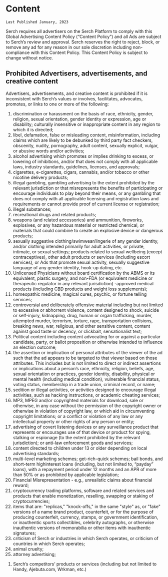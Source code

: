 # Content

`Last Published January, 2023`

Serch requires all advertisers on the Serch Platform to comply with this Global Advertising Content Policy (“Content Policy”) and all Ads are subject to Serch’s review and approval. Serch reserves the right to reject, block, or remove any ad for any reason in our sole discretion including non-compliance with this Content Policy. This Content Policy is subject to change without notice.

## Prohibited Advertisers, advertisements, and creative content

Advertisers, advertisements, and creative content is prohibited if it is inconsistent with Serch’s values or involves, facilitates, advocates, promotes, or links to one or more of the following:

1. discrimination or harassment on the basis of race, ethnicity, gender, religion, sexual orientation, gender identity or expression, age or disability; culturally insensitive or inappropriate content in any region to which it is directed;
1. libel, defamation, false or misleading content, misinformation, including claims which are likely to be debunked by third party fact checkers, obscenity, nudity, pornography, adult content, sexually explicit, vulgar, or abusive words and/or activities;
1. alcohol advertising which promotes or implies drinking to excess, or lowering of inhibitions, and/or that does not comply with all applicable laws, industry standards, guidelines, licenses, and approvals;
1. cigarettes, e-cigarettes, cigars, cannabis, and/or tobacco or other nicotine delivery products;
1. illegal gambling, gambling advertising to the extent prohibited by the relevant jurisdiction or that misrepresents the benefits of participating or encourage individuals to play beyond their means, or any gambling that does not comply with all applicable licensing and registration laws and requirements or cannot provide proof of current license or registration;
1. illegal substances;
1. recreational drugs and related products;
1. weapons (and related accessories) and ammunition, fireworks, explosives, or any hazardous material or restricted chemical, or materials that could combine to create an explosive device or dangerous products;
1. sexually suggestive clothing/swimwear/lingerie of any gender identity, and/or clothing intended primarily for adult activities, or private, intimate, or sexual settings; products related to sexual wellbeing (except contraceptives), other adult products or services (including escort services), or Ads that promote sexual activity, sexually suggestive language of any gender identity, hook-up dating, etc.
1. Unlicensed Physicians without board certification by the ABMS or its equivalent, plastic surgery, and non-FDA (or equivalent medicine or therapeutic regulator in any relevant jurisdiction) -approved medical products (including CBD products and weight loss supplements);
1. homeopathic medicine, magical cures, psychic, or fortune telling services;
1. controversial and deliberately offensive material including but not limited to excessive or abhorrent violence, content designed to shock, suicide or self-injury, kidnapping, drug, human or organ trafficking, murder, attempted murder, terrorism, torture, rape, transportation collisions, breaking news, war, religious, and other sensitive content, content against good taste or decency, or clickbait, sensationalist text;
1. Political content including content advocating for or against a particular candidate, party, or ballot proposition or otherwise intended to influence an election outcome;
1. the assertion or implication of personal attributes of the viewer of the ad such that the ad appears to be targeted to that viewer based on those attributes. This includes but is not limited to direct or indirect assertions or implications about a person’s race, ethnicity, religion, beliefs, age, sexual orientation or practices, gender identity, disability, physical or mental health (including medical condition), vulnerable financial status, voting status, membership in a trade union, criminal record, or name;
1. sedition or illegal activities, or activities designed to encourage illegal activities, such as hacking instructions, or academic cheating services;
1. MP3, MPEG and/or copyrighted materials for download, sale or otherwise, in any case without the permission of the copyright owner or otherwise in violation of copyright law, or which aid in circumventing copyright limitations; or a conflict or violation of any law or any intellectual property or other rights of any person or entity;
1. advertising of covert listening devices or any surveillance product that represents or encourages use of that device or product for spying, stalking or espionage (to the extent prohibited by the relevant jurisdiction); or anti-law enforcement goods and services;
1. content directed to children under 13 or older depending on local advertising standards;
1. multi-level marketing schemes; get-rich-quick schemes; bail bonds, and short-term highinterest loans (including, but not limited to, “payday” loans), with a repayment period under 12 months and an APR of more than 50% or as prohibited by applicable legislation;
1. Financial Misrepresentation - e.g., unrealistic claims about financial reward;
1. cryptocurrency trading platforms, software and related services and products that enable monetization, reselling, swapping or staking of cryptocurrencies;
1. items that are: "replicas," "knock-offs," in the same "style" as, or "fake" versions of a name brand product, counterfeit, or for the purpose of producing counterfeit, currency, stamps, or government identification, or inauthentic sports collectibles, celebrity autographs, or otherwise inauthentic versions of memorabilia or other items with inauthentic signatures;
1. criticism of Serch or industries in which Serch operates, or criticism of countries in which Serch operates;
1. animal cruelty;
1. attorney advertising;
<!-- 26. appeal for funds/solicitation of funds unless by an entity registered as a 501(c)(3) organization as determined by the Internal Revenue Service (or equivalent authorizations, approvals, licenses or regulations in any relevant jurisdiction); -->
1. Serch’s competitors’ products or services (including but not limited to Handy, Ajebuta.com, Wrkman, etc.)
